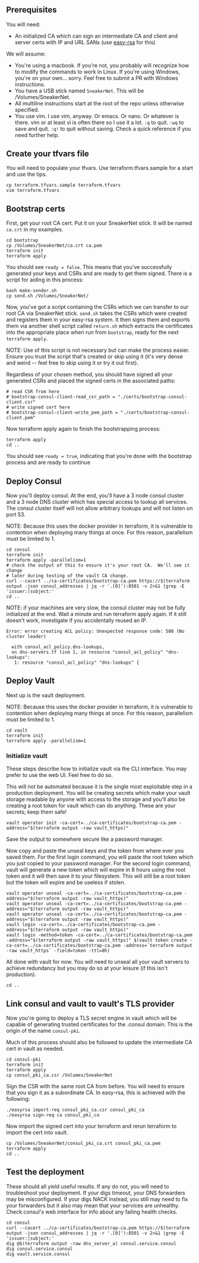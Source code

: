 #

## Prerequisites

You will need:

* An initialized CA which can sign an intermediate CA and client and server
  certs with IP and URL SANs (use [easy-rsa][easyrsa] for this)

We will assume:

* You're using a macbook.  If you're not, you probably will recognize how to
  modify the commands to work in Linux.  If you're using Windows, you're on
  your own... sorry.  Feel free to submit a PR with Windows instructions.
* You have a USB stick named `SneakerNet`.  This will be /Volumes/SneakerNet.
* All multiline instructions start at the root of the repo unless otherwise
  specified.
* You use vim.  I use vim, anyway.  Or emacs.  Or nano.  Or whatever is there.
  vim or at least vi is often there so I use it a lot.  `:q` to quit. `:wq` to
  save and quit.  `:q!` to quit without saving.  Check a quick reference if
  you need further help.

## Create your tfvars file

You will need to populate your tfvars.  Use terraform.tfvars.sample for a start
and use the tips.  

```
cp terraform.tfvars.sample terraform.tfvars
vim terraform.tfvars
```

## Bootstrap certs

First, get your root CA cert.  Put it on your SneakerNet stick.  It will be
named `ca.crt` in my examples.

```
cd bootstrap
cp /Volumes/SneakerNet/ca.crt ca.pem
terraform init
terraform apply
```

You should see `ready = false`.  This means that you've successfully generated
your keys and CSRs and are ready to get them signed.  There is a script for
aiding in this process:

```
bash make-sender.sh
cp send.sh /Volumes/SneakerNet/
```

Now, you've got a script containing the CSRs which we can transfer to our root
CA via SneakerNet stick.  `send.sh` takes the CSRs which were created and
registers them in your easy-rsa system.  It then signs them and exports them
via another shell script called `return.sh` which extracts the certificates
into the appropriate place when run from `bootstrap`, ready for the next
`terraform apply`.

NOTE: Use of this script is not necessary but can make the process
easier.  Ensure you trust the script that's created or skip using it (it's
very dense and weird -- feel free to skip using it or try it out first).

Regardless of your chosen method, you should have signed all your generated
CSRs and placed the signed certs in the associated paths:

```
# read CSR from here
# bootstrap-consul-client-read_csr_path = "./certs/bootstrap-consul-client.csr"
# write signed cert here
# bootstrap-consul-client-write_pem_path = "./certs/bootstrap-consul-client.pem"
```

Now terraform apply again to finish the bootstrapping process:

```
terraform apply
cd ..
```

You should see `ready = true`, indicating that you're done with the bootstrap
process and are ready to continue

## Deploy Consul

Now you'll deploy consul.  At the end, you'll have a 3 node consul cluster and
a 3 node DNS cluster which has special access to lookup all services.  The
consul cluster itself will not allow arbitrary lookups and will not listen on
port 53.

NOTE: Because this uses the docker provider in terraform, it is vulnerable to
contention when deploying many things at once.  For this reason, parallelism
must be limited to 1.

```
cd consul
terraform init
terraform apply -parallelism=1
# check the output of this to ensure it's your root CA.  We'll see it change
# later during testing of the vault CA change.
curl --cacert ../ca-certificates/bootstrap-ca.pem https://$(terraform output -json consul_addresses | jq -r '.[0]'):8501 -v 2>&1 |grep -E 'issuer:|subject:'
cd ..
```

NOTE: if your machines are very slow, the consul cluster may not be fully
initialized at the end.  Wait a minute and run terraform apply again.  If it still
doesn't work, investigate if you accidentally reused an IP.
```
Error: error creating ACL policy: Unexpected response code: 500 (No cluster leader)

  with consul_acl_policy.dns-lookups,
  on dns-servers.tf line 1, in resource "consul_acl_policy" "dns-lookups":
   1: resource "consul_acl_policy" "dns-lookups" {
```

## Deploy Vault

Next up is the vault deployment.


NOTE: Because this uses the docker provider in terraform, it is vulnerable to
contention when deploying many things at once.  For this reason, parallelism
must be limited to 1.

```
cd vault
terraform init
terraform apply -parallelism=1
```

### Initialize vault

These steps describe how to initialize vault via the CLI interface.  You may prefer
to use the web UI.  Feel free to do so.

This will not be automated because it is the single most exploitable
step in a production deployment.  You will be creating secrets which make your
vault storage readable by anyone with access to the storage and you'll also be
creating a root token for vault which can do anything.  These are your secrets;
keep them safe!

```
vault operator init -ca-cert=../ca-certificates/bootstrap-ca.pem -address="$(terraform output -raw vault_https)"
```
Save the output to somewhere secure like a password manager.

Now copy and paste the unseal keys and the token from where ever you saved
them.  For the first login command, you will paste the root token which you
just copied to your password manager.  For the second login command, vault will
generate a new token which will expire in 8 hours using the root token and it
will then save it to your filesystem.  This will still be a root token but the
token will expire and be useless if stolen.

```
vault operator unseal -ca-cert=../ca-certificates/bootstrap-ca.pem -address="$(terraform output -raw vault_https)"
vault operator unseal -ca-cert=../ca-certificates/bootstrap-ca.pem -address="$(terraform output -raw vault_https)"
vault operator unseal -ca-cert=../ca-certificates/bootstrap-ca.pem -address="$(terraform output -raw vault_https)"
vault login -ca-cert=../ca-certificates/bootstrap-ca.pem -address="$(terraform output -raw vault_https)"
vault login -method=token -ca-cert=../ca-certificates/bootstrap-ca.pem -address="$(terraform output -raw vault_https)" $(vault token create -ca-cert=../ca-certificates/bootstrap-ca.pem -address=`terraform output -raw vault_https` -field=token -ttl=8h)
```

All done with vault for now.  You will need to unseal all your vault servers to
achieve redundancy but you may do so at your leisure (if this isn't
production).

```
cd ..
```

## Link consul and vault to vault's TLS provider

Now you're going to deploy a TLS secret engine in vault which will be capable
of generating trusted certificates for the .consul domain.  This is the origin
of the name `consul-pki`.

Much of this process should also be followed to update the intermediate CA cert
in vault as needed.

```
cd consul-pki
terraform init
terraform apply
cp consul_pki_ca.csr /Volumes/SneakerNet
```

Sign the CSR with the same root CA from before.  You will need to ensure that you
sign it as a subordinate CA.  In easy-rsa, this is achieved with the following:

```
./easyrsa import-req consul_pki_ca.csr consul_pki_ca
./easyrsa sign-req ca consul_pki_ca
```

Now import the signed cert into your terraform and rerun terraform to import
the cert into vault.
```
cp /Volumes/SneakerNet/consul_pki_ca.crt consul_pki_ca.pem
terraform apply
cd ..
```

## Test the deployment

These should all yield useful results.  If any do not, you will need to
troubleshoot your deployment.  If your digs timeout, your DNS forwarders may be
misconfigured.  If your digs NACK instead, you still may need to fix your
forwarders but it also may mean that your services are unhealthy.  Check
consul's web interface for info about any failing health checks.

```
cd consul
curl --cacert ../ca-certificates/bootstrap-ca.pem https://$(terraform output -json consul_addresses | jq -r '.[0]'):8501 -v 2>&1 |grep -E 'issuer:|subject:'
dig @$(terraform output -raw dns_server_a) consul.service.consul
dig consul.service.consul
dig vault.service.consul
```

[easyrsa]: https://github.com/OpenVPN/easy-rsa
